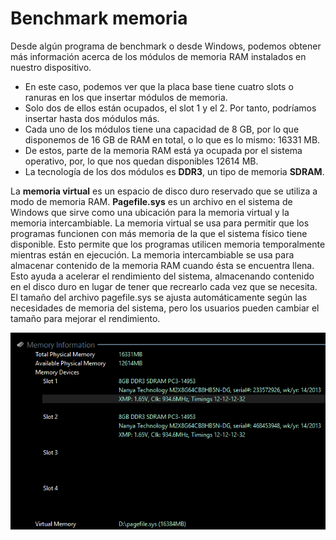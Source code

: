 # Benchmark memoria

Desde algún programa de benchmark o desde Windows, podemos obtener más información acerca de los módulos de memoria RAM instalados en nuestro dispositivo.

- En este caso, podemos ver que la placa base tiene cuatro slots o ranuras en los que insertar módulos de memoria.
- Solo dos de ellos están ocupados, el slot 1 y el 2. Por tanto, podríamos insertar hasta dos módulos más.
- Cada uno de los módulos tiene una capacidad de 8 GB, por lo que disponemos de 16 GB de RAM en total, o lo que es lo mismo: 16331 MB.
- De estos, parte de la memoria RAM está ya ocupada por el sistema operativo, por, lo que nos quedan disponibles 12614 MB.
- La tecnología de los dos módulos es **DDR3**, un tipo de memoria **SDRAM**.

La **memoria virtual** es un espacio de disco duro reservado que se utiliza a modo de memoria RAM.  **Pagefile.sys** es un archivo en el sistema de Windows que sirve como una ubicación para la memoria virtual y la memoria intercambiable. La memoria virtual se usa para permitir que los programas funcionen con más memoria de la que el sistema físico tiene disponible. Esto permite que los programas utilicen memoria temporalmente mientras están en ejecución. La memoria intercambiable se usa para almacenar contenido de la memoria RAM cuando ésta se encuentra llena. Esto ayuda a acelerar el rendimiento del sistema, almacenando contenido en el disco duro en lugar de tener que recrearlo cada vez que se necesita. El tamaño del archivo pagefile.sys se ajusta automáticamente según las necesidades de memoria del sistema, pero los usuarios pueden cambiar el tamaño para mejorar el rendimiento.

![](img/Benchmark_memoria0.png)

